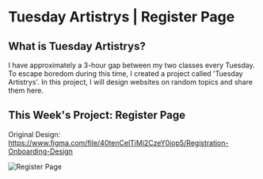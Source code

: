 # Tuesday Artistrys | Register Page

## What is Tuesday Artistrys?
I have approximately a 3-hour gap between my two classes every Tuesday. To escape boredom during this time, I created a project called 'Tuesday Artistrys'. In this project, I will design websites on random topics and share them here.

## This Week's Project: Register Page
Original Design: https://www.figma.com/file/40tenCelTiMi2CzeY0iop5/Registration-Onboarding-Design

![Register Page](https://i.imgur.com/Gf2O7ja.png)
